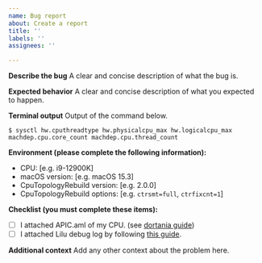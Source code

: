 ```yaml
---
name: Bug report
about: Create a report
title: ''
labels: ''
assignees: ''

---
```


**Describe the bug**
A clear and concise description of what the bug is.

**Expected behavior**
A clear and concise description of what you expected to happen.

**Terminal output**
Output of the command below.
```
$ sysctl hw.cputhreadtype hw.physicalcpu_max hw.logicalcpu_max machdep.cpu.core_count machdep.cpu.thread_count
```

**Environment (please complete the following information):**
 - CPU: [e.g. i9-12900K]
 - macOS version: [e.g. macOS 15.3]
 - CpuTopologyRebuild version: [e.g. 2.0.0]
 - CpuTopologyRebuild options: [e.g. `ctrsmt=full`, `ctrfixcnt=1`]

**Checklist (you must complete these items):**
- [ ] I attached APIC.aml of my CPU. (see [dortania guide](https://dortania.github.io/Getting-Started-With-ACPI/Manual/dump.html))
- [ ] I attached Lilu debug log by following [this guide](https://github.com/b00t0x/CpuTopologyRebuild/wiki/How-to-get-debug-log).

**Additional context**
Add any other context about the problem here.
